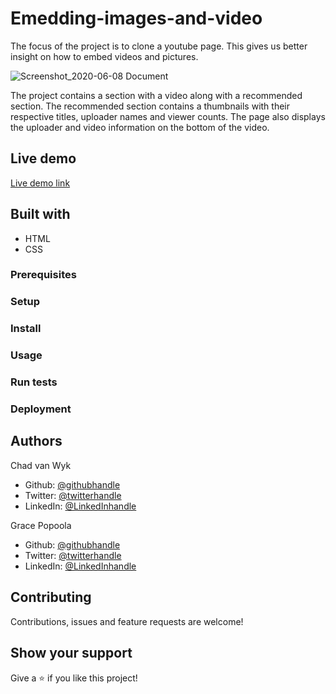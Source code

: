 # Emedding-images-and-video
The focus of the project is to clone a youtube page. This gives us better insight on how to embed videos and pictures.

![Screenshot_2020-06-08 Document](https://user-images.githubusercontent.com/43865875/84021954-cdfee500-a985-11ea-920b-adaeed55adf6.png)

The project contains a section with a video along with a recommended section. The recommended section contains a thumbnails with their respective titles, uploader names and viewer counts. The page also displays the uploader and video information on the bottom of the video.

## Live demo
[Live demo link](https://boring-hoover-81d0fb.netlify.app/)

## Built with

 - HTML
 - CSS
 
 
### Prerequisites

### Setup

### Install

### Usage

### Run tests

### Deployment

## Authors
Chad van Wyk
 - Github: [@githubhandle](https://github.com/El-Potato-Slayer)
 - Twitter: [@twitterhandle](https://twitter.com/elpotatoslayer)
 - LinkedIn: [@LinkedInhandle](www.linkedin.com/in/chad-van-wyk-4228b21a6)

Grace Popoola
 - Github: [@githubhandle](https://github.com/GraceOyiza)
 - Twitter: [@twitterhandle](https://twitter.com/PopsonGrace)
 - LinkedIn: [@LinkedInhandle](www.linkedin.com/in/chad-van-wyk-4228b21a6)
 
 
## Contributing
Contributions, issues and feature requests are welcome!

## Show your support
Give a ⭐️ if you like this project!

